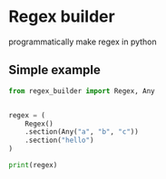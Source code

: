 # Regex builder

programmatically make regex in python

## Simple example
```py
from regex_builder import Regex, Any


regex = (
    Regex()
    .section(Any("a", "b", "c"))
    .section("hello")
)

print(regex)
```